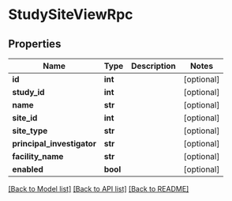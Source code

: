 # StudySiteViewRpc

## Properties
Name | Type | Description | Notes
------------ | ------------- | ------------- | -------------
**id** | **int** |  | [optional] 
**study_id** | **int** |  | [optional] 
**name** | **str** |  | [optional] 
**site_id** | **int** |  | [optional] 
**site_type** | **str** |  | [optional] 
**principal_investigator** | **str** |  | [optional] 
**facility_name** | **str** |  | [optional] 
**enabled** | **bool** |  | [optional] 

[[Back to Model list]](../README.md#documentation-for-models) [[Back to API list]](../README.md#documentation-for-api-endpoints) [[Back to README]](../README.md)


